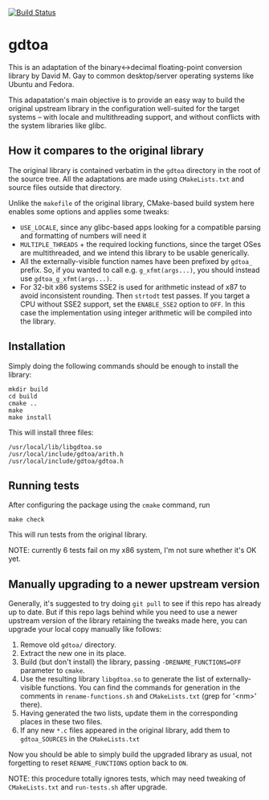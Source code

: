 [![Build Status](https://travis-ci.org/10110111/gdtoa.svg?branch=master)](https://travis-ci.org/10110111/gdtoa)
# gdtoa

This is an adaptation of the binary↔decimal floating-point conversion library by David M. Gay to common desktop/server operating systems like Ubuntu and Fedora.

This adapatation's main objective is to provide an easy way to build the original upstream library in the configuration well-suited for the target systems – with locale and multithreading support, and without conflicts with the system libraries like glibc.

## How it compares to the original library

The original library is contained verbatim in the `gdtoa` directory in the root of the source tree. All the adaptations are made using `CMakeLists.txt` and source files outside that directory.

Unlike the `makefile` of the original library, CMake-based build system here enables some options and applies some tweaks:
* `USE_LOCALE`, since any glibc-based apps looking for a compatible parsing and formatting of numbers will need it
* `MULTIPLE_THREADS` + the required locking functions, since the target OSes are multithreaded, and we intend this library to be usable generically.
* All the externally-visible function names have been prefixed by `gdtoa_` prefix. So, if you wanted to call e.g. `g_xfmt(args...)`, you should instead use `gdtoa_g_xfmt(args...)`.
* For 32-bit x86 systems SSE2 is used for arithmetic instead of x87 to avoid inconsistent rounding. Then `strtodt` test passes. If you target a CPU without SSE2 support, set the `ENABLE_SSE2` option to `OFF`. In this case the implementation using integer arithmetic will be compiled into the library.

## Installation
Simply doing the following commands should be enough to install the library:
```
mkdir build
cd build
cmake ..
make
make install
```
This will install three files:
```
/usr/local/lib/libgdtoa.so
/usr/local/include/gdtoa/arith.h
/usr/local/include/gdtoa/gdtoa.h
```

## Running tests
After configuring the package using the `cmake` command, run
```
make check
```
This will run tests from the original library.

NOTE: currently 6 tests fail on my x86 system, I'm not sure whether it's OK yet.

## Manually upgrading to a newer upstream version

Generally, it's suggested to try doing `git pull` to see if this repo has already up to date. But if this repo lags behind while you need to use a newer upstream version of the library retaining the tweaks made here, you can upgrade your local copy manually like follows:

1. Remove old `gdtoa/` directory.
1. Extract the new one in its place.
1. Build (but don't install) the library, passing `-DRENAME_FUNCTIONS=OFF` parameter to `cmake`.
1. Use the resulting library `libgdtoa.so` to generate the list of externally-visible functions. You can find the commands for generation in the comments in `rename-functions.sh` and `CMakeLists.txt` (grep for '\<nm\>' there).
1. Having generated the two lists, update them in the corresponding places in these two files.
1. If any new `*.c` files appeared in the original library, add them to `gdtoa_SOURCES` in the `CMakeLists.txt`

Now you should be able to simply build the upgraded library as usual, not forgetting to reset `RENAME_FUNCTIONS` option back to `ON`.

NOTE: this procedure totally ignores tests, which may need tweaking of `CMakeLists.txt` and `run-tests.sh` after upgrade.
